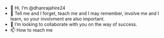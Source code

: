 - 👋 Hi, I’m @dhanrajahire24
- 🌱 Tell me and I forget, teach me and I may remember, involve me and I learn, so your involvment are also important.
- 💞️ I’m looking to collaborate with you on the way of success.
- 📫 How to reach me 

<!---
dhanrajahire24/dhanrajahire24 is a ✨ special ✨ repository because its `README.md` (this file) appears on your GitHub profile.
You can click the Preview link to take a look at your changes.
--->

